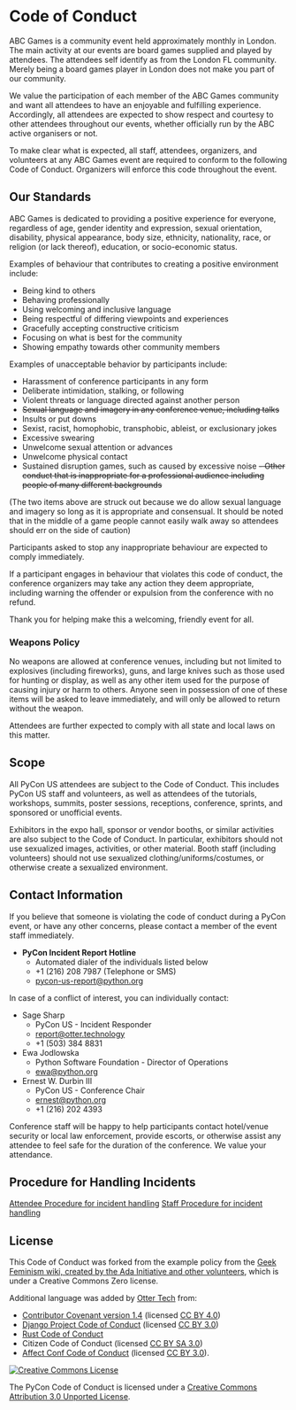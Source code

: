 # Code of Conduct

ABC Games is a community event held approximately monthly in London. The main activity at our events are board games supplied and played by attendees. The attendees self identify as from the London FL community. Merely being a board games player in London does not make you part of our community.

We value the participation of each member of the ABC Games community and want all attendees to have an enjoyable and fulfilling experience. Accordingly, all attendees are expected to show respect and courtesy to other attendees throughout our events, whether officially run by the ABC active organisers or not.

To make clear what is expected, all staff, attendees, organizers, and volunteers at any ABC Games event are required to conform to the following Code of Conduct. Organizers will enforce this code throughout the event.

## Our Standards

ABC Games is dedicated to providing a positive experience for everyone, regardless of age, gender identity and expression, sexual orientation, disability, physical appearance, body size, ethnicity, nationality, race, or religion (or lack thereof), education, or socio-economic status.

Examples of behaviour that contributes to creating a positive environment include:

- Being kind to others
- Behaving professionally
- Using welcoming and inclusive language
- Being respectful of differing viewpoints and experiences
- Gracefully accepting constructive criticism
- Focusing on what is best for the community
- Showing empathy towards other community members

Examples of unacceptable behavior by participants include:

- Harassment of conference participants in any form
- Deliberate intimidation, stalking, or following
- Violent threats or language directed against another person
- ~~Sexual language and imagery in any conference venue, including talks~~
- Insults or put downs
- Sexist, racist, homophobic, transphobic, ableist, or exclusionary jokes
- Excessive swearing
- Unwelcome sexual attention or advances
- Unwelcome physical contact
- Sustained disruption games, such as caused by excessive noise
~~- Other conduct that is inappropriate for a professional audience including people of many different backgrounds~~

(The two items above are struck out because we do allow sexual language and imagery so long as it is appropriate and consensual. It should be noted that in the middle of a game people cannot easily walk away so attendees should err on the side of caution)

Participants asked to stop any inappropriate behaviour are expected to comply immediately.

If a participant engages in behaviour that violates this code of conduct, the conference organizers may take any action they deem appropriate, including warning the offender or expulsion from the conference with no refund.

Thank you for helping make this a welcoming, friendly event for all.

### Weapons Policy

No weapons are allowed at conference venues, including but not limited to explosives (including fireworks), guns, and large knives such as those used for hunting or display, as well as any other item used for the purpose of causing injury or harm to others. Anyone seen in possession of one of these items will be asked to leave immediately, and will only be allowed to return without the weapon.

Attendees are further expected to comply with all state and local laws on this matter.

## Scope

All PyCon US attendees are subject to the Code of Conduct. This includes PyCon US staff and volunteers, as well as attendees of the tutorials, workshops, summits, poster sessions, receptions, conference, sprints, and sponsored or unofficial events.

Exhibitors in the expo hall, sponsor or vendor booths, or similar activities are also subject to the Code of Conduct. In particular, exhibitors should not use sexualized images, activities, or other material. Booth staff (including volunteers) should not use sexualized clothing/uniforms/costumes, or otherwise create a sexualized environment.

## Contact Information

If you believe that someone is violating the code of conduct during a PyCon event, or have any other concerns, please contact a member of the event staff immediately.

- **PyCon Incident Report Hotline**
    - Automated dialer of the individuals listed below
    - +1 (216) 208 7987 (Telephone or SMS)
    - <pycon-us-report@python.org>

In case of a conflict of interest, you can individually contact:

  * Sage Sharp
      * PyCon US - Incident Responder
      * <report@otter.technology>
      * +1 (503) 384 8831
  * Ewa Jodlowska
      * Python Software Foundation - Director of Operations
      * <ewa@python.org>
  * Ernest W. Durbin III
      * PyCon US - Conference Chair
      * <ernest@python.org>
      * +1 (216) 202 4393

Conference staff will be happy to help participants contact hotel/venue security or local law enforcement, provide escorts, or otherwise assist any attendee to feel safe for the duration of the conference. We value your attendance.

## Procedure for Handling Incidents

[Attendee Procedure for incident handling](https://us.pycon.org/2018/about/code-of-conduct/attendee-procedure/)
[Staff Procedure for incident handling](https://us.pycon.org/2018/about/code-of-conduct/staff-procedure/)

## License

This Code of Conduct was forked from the example policy from the [Geek Feminism wiki, created by the Ada Initiative and other volunteers](http://geekfeminism.wikia.com/wiki/Conference_anti-harassment/Policy), which is under a Creative Commons Zero license.

Additional language was added by [Otter Tech](https://otter.technology/) from:

- [Contributor Covenant version 1.4](https://www.contributor-covenant.org/version/1/4/code-of-conduct) (licensed [CC BY 4.0](https://github.com/ContributorCovenant/contributor_covenant/blob/master/LICENSE.md))
- [Django Project Code of Conduct](https://www.djangoproject.com/conduct/) (licensed [CC BY 3.0](http://creativecommons.org/licenses/by-sa/3.0/))
- [Rust Code of Conduct](https://www.rust-lang.org/en-US/conduct.html)
- Citizen Code of Conduct (licensed [CC BY SA 3.0](http://creativecommons.org/licenses/by-sa/3.0/))
- [Affect Conf Code of Conduct](https://affectconf.com/coc/) (licensed [CC BY 3.0](http://creativecommons.org/licenses/by-sa/3.0/)).

[![Creative Commons License](http://i.creativecommons.org/l/by/3.0/88x31.png)](http://creativecommons.org/licenses/by/3.0/)

The PyCon Code of Conduct is licensed under a [Creative Commons Attribution 3.0 Unported License](http://creativecommons.org/licenses/by/3.0/).
<!--stackedit_data:
eyJoaXN0b3J5IjpbLTEyOTU4NTgzODksMTAwNzg4MDMyNV19
-->